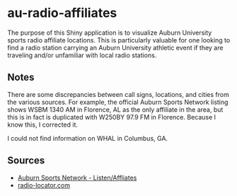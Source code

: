 # au-radio-affiliates

The purpose of this Shiny application is to visualize Auburn University sports radio affiliate locations. This is particularly valuable for one looking to find a radio station carrying an Auburn University athletic event if they are traveling and/or unfamiliar with local radio stations.

## Notes
There are some discrepancies between call signs, locations, and cities from the various sources. For example, the official Auburn Sports Network listing shows WSBM	1340 AM in Florence, AL as the only affiliate in the area, but this is in fact is duplicated with W250BY 97.9 FM in Florence. Because I know this, I corrected it. 

I could not find information on WHAL in Columbus, GA. 

## Sources


- [Auburn Sports Network - Listen/Affliates](https://auburntigers.com/sports/2018/6/15/auburn-sports-network-listen.aspx)
-  [radio-locator.com](https://radio-locator.com)
